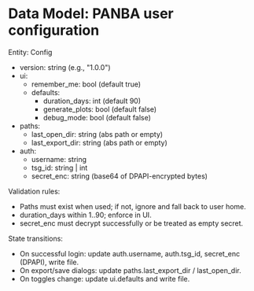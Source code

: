 # Data Model: PANBA user configuration

Entity: Config
- version: string (e.g., "1.0.0")
- ui:
  - remember_me: bool (default true)
  - defaults:
    - duration_days: int (default 90)
    - generate_plots: bool (default false)
    - debug_mode: bool (default false)
- paths:
  - last_open_dir: string (abs path or empty)
  - last_export_dir: string (abs path or empty)
- auth:
  - username: string
  - tsg_id: string | int
  - secret_enc: string (base64 of DPAPI-encrypted bytes)

Validation rules:
- Paths must exist when used; if not, ignore and fall back to user home.
- duration_days within 1..90; enforce in UI.
- secret_enc must decrypt successfully or be treated as empty secret.

State transitions:
- On successful login: update auth.username, auth.tsg_id, secret_enc (DPAPI), write file.
- On export/save dialogs: update paths.last_export_dir / last_open_dir.
- On toggles change: update ui.defaults and write file.
